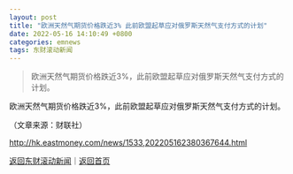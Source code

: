 ```yaml
---
layout: post
title: "欧洲天然气期货价格跌近3% 此前欧盟起草应对俄罗斯天然气支付方式的计划"
date: 2022-05-16 14:10:49 +0800
categories: emnews
tags: 东财滚动新闻
---
```

> 欧洲天然气期货价格跌近3%，此前欧盟起草应对俄罗斯天然气支付方式的计划。

<p>欧洲天然气期货价格跌近3%，此前欧盟起草应对俄罗斯天然气支付方式的计划。 </p><p class="em_media">（文章来源：财联社）</p>

<http://hk.eastmoney.com/news/1533,202205162380367644.html>

[返回东财滚动新闻](//finews.withounder.com/emnews/)｜[返回首页](//finews.withounder.com/)